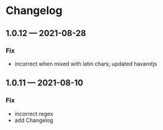 # Changelog

## 1.0.12 — 2021-08-28

### Fix

- incorrect when mixed with latin chars; updated havarotjs

## 1.0.11 — 2021-08-10

### Fix

- incorrect regex
- add Changelog
